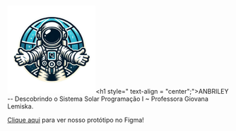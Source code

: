 <img src="img/Logo_legal.png"><h1 style=" text-align = "center";">ANBRILEY -- Descobrindo o Sistema Solar</h1>
Programação I ~ Professora Giovana Lemiska.

<a href="https://www.figma.com/file/2yX2sdHfGEsvfJ2WOpeubH/Prot%C3%B3tipo----Atividade-1%C2%BA-Trimestre----Matem%C3%A1tica-II-(Programa%C3%A7%C3%A3o)?type=design&node-id=0%3A1&mode=design&t=AafsxR4EjFnpp9hC-1">Clique aqui</a> para ver nosso protótipo no Figma!



